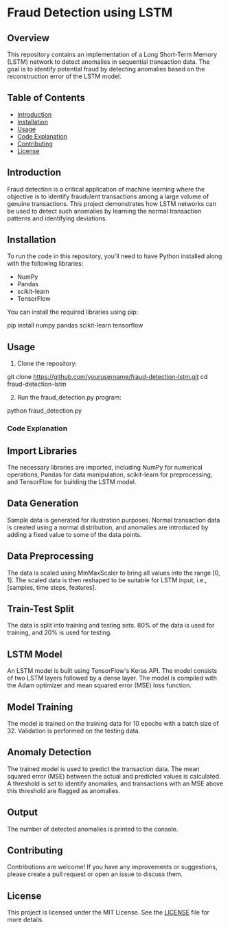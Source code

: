 # Fraud Detection using LSTM

## Overview

This repository contains an implementation of a Long Short-Term Memory (LSTM) network to detect anomalies in sequential transaction data. The goal is to identify potential fraud by detecting anomalies based on the reconstruction error of the LSTM model.

## Table of Contents

- [Introduction](#introduction)
- [Installation](#installation)
- [Usage](#usage)
- [Code Explanation](#code-explanation)
- [Contributing](#contributing)
- [License](#license)

## Introduction

Fraud detection is a critical application of machine learning where the objective is to identify fraudulent transactions among a large volume of genuine transactions. This project demonstrates how LSTM networks can be used to detect such anomalies by learning the normal transaction patterns and identifying deviations.

## Installation

To run the code in this repository, you'll need to have Python installed along with the following libraries:
- NumPy
- Pandas
- scikit-learn
- TensorFlow

You can install the required libraries using pip:

pip install numpy pandas scikit-learn tensorflow

## Usage
1. Clone the repository:

git clone https://github.com/yourusername/fraud-detection-lstm.git
cd fraud-detection-lstm

2. Run the fraud_detection.py program:

python fraud_detection.py

### Code Explanation
## Import Libraries
The necessary libraries are imported, including NumPy for numerical operations, Pandas for data manipulation, scikit-learn for preprocessing, and TensorFlow for building the LSTM model.

## Data Generation
Sample data is generated for illustration purposes. Normal transaction data is created using a normal distribution, and anomalies are introduced by adding a fixed value to some of the data points.

## Data Preprocessing
The data is scaled using MinMaxScaler to bring all values into the range [0, 1]. The scaled data is then reshaped to be suitable for LSTM input, i.e., [samples, time steps, features].

## Train-Test Split
The data is split into training and testing sets. 80% of the data is used for training, and 20% is used for testing.

## LSTM Model
An LSTM model is built using TensorFlow's Keras API. The model consists of two LSTM layers followed by a dense layer. The model is compiled with the Adam optimizer and mean squared error (MSE) loss function.

## Model Training
The model is trained on the training data for 10 epochs with a batch size of 32. Validation is performed on the testing data.

## Anomaly Detection
The trained model is used to predict the transaction data. The mean squared error (MSE) between the actual and predicted values is calculated. A threshold is set to identify anomalies, and transactions with an MSE above this threshold are flagged as anomalies.

## Output
The number of detected anomalies is printed to the console.

## Contributing
Contributions are welcome! If you have any improvements or suggestions, please create a pull request or open an issue to discuss them.

## License
This project is licensed under the MIT License. See the [LICENSE](https://github.com/JaCar-868/Disease-Progression/blob/main/LICENSE) file for more details.
